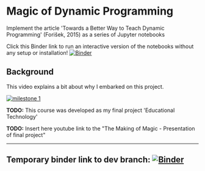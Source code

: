 # Magic of Dynamic Programming
Implement the article 'Towards a Better Way to Teach Dynamic Programming' (Forišek, 2015) as a series of Jupyter notebooks

Click this Binder link to run an interactive version of the notebooks without any setup or installation!
[![Binder](https://mybinder.org/badge_logo.svg)](https://mybinder.org/v2/gh/rachelyeshurun/magic-of-dynamic-programming/master?filepath=lessons)

## Background

This video explains a bit about why I embarked on this project.

[![milestone 1](https://imgur.com/bGE9ttJ.png)](https://youtu.be/bh4HpT7Da2s?t=0s "milestone 1")

**TODO:** This course was developed as my final project 'Educational Technology'

**TODO:** Insert here youtube link to the "The Making of Magic - Presentation of final project"

----
Temporary binder link to dev branch: [![Binder](https://mybinder.org/badge_logo.svg)](https://mybinder.org/v2/gh/rachelyeshurun/magic-of-dynamic-programming/dev)
----